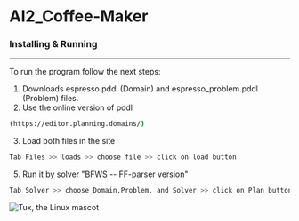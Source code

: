 # AI2_Coffee-Maker
### Installing & Running
----------------------

To run the program follow the next steps:

1) Downloads espresso.pddl (Domain) and espresso_problem.pddl (Problem) files.
2) Use the online version of pddl

```bash
(https://editor.planning.domains/)
```
3) Load both files in the site
```bash
Tab Files >> loads >> choose file >> click on load button
```
5) Run it by solver "BFWS -- FF-parser version"
```bash
Tab Solver >> choose Domain,Problem, and Solver >> click on Plan button
```
![Tux, the Linux mascot](/solver.png) 
